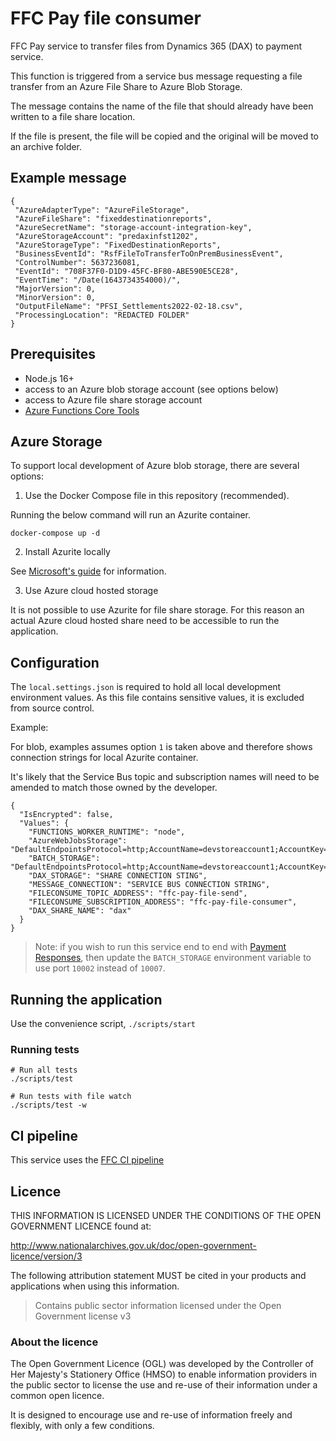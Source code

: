 # FFC Pay file consumer
FFC Pay service to transfer files from Dynamics 365 (DAX) to payment service.

This function is triggered from a service bus message requesting a file transfer from an Azure File Share to Azure Blob Storage.

The message contains the name of the file that should already have been written to a file share location.

If the file is present, the file will be copied and the original will be moved to an archive folder.

## Example message

```
{ 
 "AzureAdapterType": "AzureFileStorage", 
 "AzureFileShare": "fixeddestinationreports", 
 "AzureSecretName": "storage-account-integration-key", 
 "AzureStorageAccount": "predaxinfst1202", 
 "AzureStorageType": "FixedDestinationReports", 
 "BusinessEventId": "RsfFileToTransferToOnPremBusinessEvent", 
 "ControlNumber": 5637236081, 
 "EventId": "708F37F0-D1D9-45FC-BF80-ABE590E5CE28", 
 "EventTime": "/Date(1643734354000)/", 
 "MajorVersion": 0, 
 "MinorVersion": 0, 
 "OutputFileName": "PFSI_Settlements2022-02-18.csv", 
 "ProcessingLocation": "REDACTED FOLDER" 
}
```

## Prerequisites

- Node.js 16+
- access to an Azure blob storage account (see options below)
- access to Azure file share storage account
- [Azure Functions Core Tools](https://docs.microsoft.com/en-us/azure/azure-functions/functions-run-local?tabs=v4%2Clinux%2Ccsharp%2Cportal%2Cbash)

## Azure Storage

To support local development of Azure blob storage, there are several options:

1. Use the Docker Compose file in this repository (recommended).

Running the below command will run an Azurite container.

`docker-compose up -d`

2. Install Azurite locally

See [Microsoft's guide](https://docs.microsoft.com/en-us/azure/storage/common/storage-use-azurite?tabs=visual-studio) for information.

3. Use Azure cloud hosted storage

It is not possible to use Azurite for file share storage.  For this reason an actual Azure cloud hosted share need to be accessible to run the application.

## Configuration

The `local.settings.json` is required to hold all local development environment values.  As this file contains sensitive values, it is excluded from source control.

Example:

For blob, examples assumes option `1` is taken above and therefore shows connection strings for local  Azurite container.

It's likely that the Service Bus topic and subscription names will need to be amended to match those owned by the developer.

```
{
  "IsEncrypted": false,
  "Values": {
    "FUNCTIONS_WORKER_RUNTIME": "node",
    "AzureWebJobsStorage": "DefaultEndpointsProtocol=http;AccountName=devstoreaccount1;AccountKey=Eby8vdM02xNOcqFlqUwJPLlmEtlCDXJ1OUzFT50uSRZ6IFsuFq2UVErCz4I6tq/K1SZFPTOtr/KBHBeksoGMGw==;BlobEndpoint=http://127.0.0.1:10007/devstoreaccount1;QueueEndpoint=http://127.0.0.1:10008/devstoreaccount1;",
    "BATCH_STORAGE": "DefaultEndpointsProtocol=http;AccountName=devstoreaccount1;AccountKey=Eby8vdM02xNOcqFlqUwJPLlmEtlCDXJ1OUzFT50uSRZ6IFsuFq2UVErCz4I6tq/K1SZFPTOtr/KBHBeksoGMGw==;BlobEndpoint=http://127.0.0.1:10007/devstoreaccount1;",
    "DAX_STORAGE": "SHARE CONNECTION STING",
    "MESSAGE_CONNECTION": "SERVICE BUS CONNECTION STRING",
    "FILECONSUME_TOPIC_ADDRESS": "ffc-pay-file-send",
    "FILECONSUME_SUBSCRIPTION_ADDRESS": "ffc-pay-file-consumer",
    "DAX_SHARE_NAME": "dax"
  }
}
```
> Note: if you wish to run this service end to end with [Payment Responses](https://github.com/DEFRA/ffc-pay-responses), then update the `BATCH_STORAGE` environment variable to use port `10002` instead of `10007`.


## Running the application

Use the convenience script, `./scripts/start`

### Running tests

```
# Run all tests
./scripts/test

# Run tests with file watch
./scripts/test -w
```

## CI pipeline

This service uses the [FFC CI pipeline](https://github.com/DEFRA/ffc-jenkins-pipeline-library)

## Licence

THIS INFORMATION IS LICENSED UNDER THE CONDITIONS OF THE OPEN GOVERNMENT LICENCE found at:

<http://www.nationalarchives.gov.uk/doc/open-government-licence/version/3>

The following attribution statement MUST be cited in your products and applications when using this information.

> Contains public sector information licensed under the Open Government license v3

### About the licence

The Open Government Licence (OGL) was developed by the Controller of Her Majesty's Stationery Office (HMSO) to enable information providers in the public sector to license the use and re-use of their information under a common open licence.

It is designed to encourage use and re-use of information freely and flexibly, with only a few conditions.
